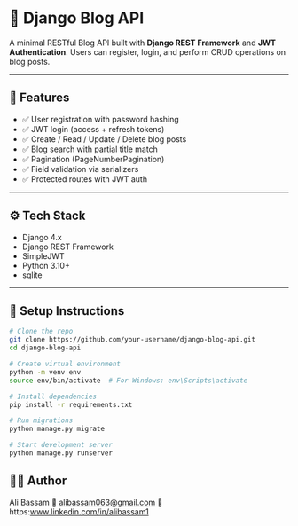 # 📝 Django Blog API

A minimal RESTful Blog API built with **Django REST Framework** and **JWT Authentication**. Users can register, login, and perform CRUD operations on blog posts.

---

## 🚀 Features

- ✅ User registration with password hashing  
- ✅ JWT login (access + refresh tokens)  
- ✅ Create / Read / Update / Delete blog posts  
- ✅ Blog search with partial title match  
- ✅ Pagination (PageNumberPagination)  
- ✅ Field validation via serializers  
- ✅ Protected routes with JWT auth  

---

## ⚙️ Tech Stack

- Django 4.x  
- Django REST Framework  
- SimpleJWT  
- Python 3.10+ 
- sqlite

---

## 🔧 Setup Instructions

```bash
# Clone the repo
git clone https://github.com/your-username/django-blog-api.git
cd django-blog-api

# Create virtual environment
python -m venv env
source env/bin/activate  # For Windows: env\Scripts\activate

# Install dependencies
pip install -r requirements.txt

# Run migrations
python manage.py migrate

# Start development server
python manage.py runserver
```

## 🙋‍♂️ Author
Ali Bassam
📧 alibassam063@gmail.com
🔗 https:www.linkedin.com/in/alibassam1